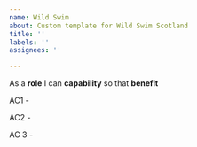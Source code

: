 ```yaml
---
name: Wild Swim
about: Custom template for Wild Swim Scotland
title: ''
labels: ''
assignees: ''

---
```


As a **role** I can **capability** so that **benefit**

AC1 -

AC2 - 

AC 3 -
